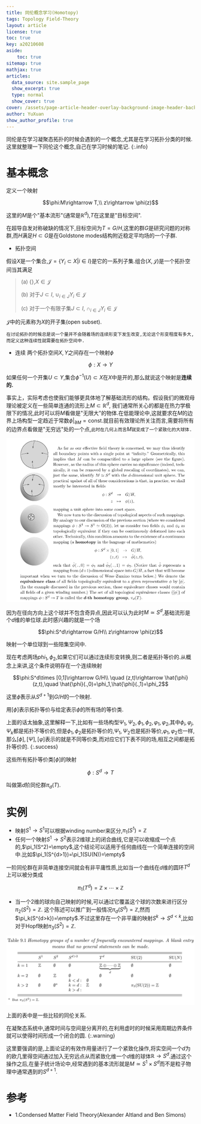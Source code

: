 ```yaml
---
title: 同伦概念学习(Homotopy)
tags: Topology Field-Theory
layout: article
license: true
toc: true
key: a20210608
aside:
    toc: true
sitemap: true
mathjax: true
articles:
  data_source: site.sample_page
  show_excerpt: true
  type: normal
  show_cover: true
cover: /assets/page-article-header-overlay-background-image-header-background.jpg
author: YuXuan
show_author_profile: true
---
```

同伦是在学习凝聚态拓扑的时候会遇到的一个概念,尤其是在学习拓扑分类的时候.这里就整理一下同伦这个概念,自己在学习时候的笔记.
{:.info}
<!--more-->
# 基本概念
定义一个映射

$$\phi:M\rightarrow T,\\ z\rightarrow \phi(z)$$

这里的$M$是个"基本流形"(通常是$\mathbb{R}^d$),$T$在这里是"目标空间".

在超导自发对称破缺的情况下,目标空间为$T=G/H$,这里的群$G$是研究问题的对称群,而$H$满足$H\subset G$是在Goldstone modes结构附近稳定平均场的一个子群.

- 拓扑空间

假设$X$是一个集合,$\mathcal{J}=\{Y_i\subset X\rvert i\in I\}$是它的一系列子集.组合$(X,\mathcal{J})$是一个拓扑空间当其满足
> (a) \{\},$X\in\mathcal{J}$ 
>
> (b) 对于$J\subset I$, $\cup_{i\in J}Y_i\in\mathcal{J}$
>
> (c) 对于一个有限子集$J\subset I$, $\cap_{i\in J}Y_i\in\mathcal{J}$

$\mathcal{J}$中的元素称为$X$的开子集(open subset).

`在讨论拓扑的时候总是说一个量并不会随着场的连续形变下发生改变,无论这个形变程度有多大,而定义这种连续性就需要在拓扑空间中.`
- 连续
两个拓扑空间$X,Y$之间存在一个映射$\phi$

$$\phi:X\rightarrow Y$$

如果任何一个开集$U\subset Y$,集合$\phi^{-1}(U)\subset X$在$X$中是开的,那么就说这个映射是**连续的.**

事实上，实际考虑也使我们能够更具体地了解基础流形的结构。假设我们的微观母理论被定义在一些简单连通的流形上$M\subset \mathbb{R}^d$, 我们通常所关心的都是在热力学极限下的情况,此时可以将$M$看做是"无限大"的物体.在低能理论中,这就要求在$M$的边界上场构型一定趋近于常数$\phi\rvert_{\partial M}=\text{const}$.就目前有效理论所关注而言,需要将所有的边界点看做是"无穷远"处的一个点,`此时在几何上而言`$M$`就变成了一个紧致化的大球体.`

![png](/assets/images/topology/homo1.png)

因为在径向方向上这个球并不包含奇异点,因此可以认为此时$M\simeq S^d$,基础流形是个$d$维的单位球.此时感兴趣的就是一个场

$$\phi:S^d\rightarrow G/H\\ z\rightarrow \phi(z)$$

映射一个单位球到一些陪集空间中.

现在考虑两场$phi_1,\phi_2$,如果它们可以通过连续形变转换,则二者是拓扑等价的.从概念上来讲,这个条件说明存在一个连续映射

$$\phi:S^d\times [0,1]\rightarrow G/H\\ \quad (z,t)\rightarrow \hat{\phi}(z,t),\quad \hat{\phi}(.,0)=\phi_1,\hat{\phi}(.,1)=\phi_2$$

这里$\hat{\phi}$表示从$S^{d+1}$到$G/H$的一个映射.

用$[\phi]$表示拓扑等价与给定表示$\phi$的所有场的等价类.

上面的话太抽象,这里解释一下,比如有一些场构型$\Psi_1,\Psi_2,\phi_1,\phi_2,\varphi_1,\varphi_2$,其中$\phi_i,\varphi_j,\Psi_k$都是拓扑不等价的,但是$\phi_1,\phi_2$是拓扑等价的,$\Psi_1,\Psi_2$也是拓扑等价,$\varphi_1,\varphi_2$也一样,那么$[\phi],[\Psi],[\varphi]$表示的就是不同等价类,而对应它们下表不同的场,相互之间都是拓扑等价的.
{:.success}

这些所有拓扑等价类${[\phi]}$的映射

$$\phi: S^d \rightarrow T$$

叫做第$d$阶同伦群$\pi_d(T)$.
# 实例
- 映射$S^1\rightarrow S^1$可以根据winding number来区分,$\pi_1(S^1)=\mathbb{Z}$
- 任何一个映射$S^1\rightarrow S^2$表示2维球上的闭合曲线,它是可以收缩成一个点的,$\pi_1(S^2)=\empty$,这个结论可以适用于任何曲线在一个简单连接的空间中.比如$\pi_1(S^{d>1})=\pi_1(SU(N))=\empty$

一阶同伦群在非简单连接空间就会有非平庸性质,比如当一个曲线在$d$维的圆环$T^d$上可以被分类成

$$\pi_1(T^d)=\mathbb{Z}\times\cdots\times\mathbb{Z}$$

- 当一个2维的球向自己映射的时候,可以通过它覆盖这个球的次数来进行区分$\pi_2(S^2)=\mathbb{Z}.$ 这个陈述可以推广到一般情况$\pi_d(S^d)=\mathbb{Z}$,然而$\pi_k(S^{d>k})=\empty$.不过这里存在一个非平庸的映射$S^k\rightarrow S^{d<k}$,比如对于Hopf映射$\pi_3(S^2)=\mathbb{Z}$.

![png](/assets/images/topology/homo2.png)

上面的表中是一些比较的同伦关系.

在凝聚态系统中,通常时间与空间是分离开的,在利用虚时的时候采用周期边界条件就可以使得时间形成一个闭合的圆.
{:.warning}

这里要强调的是,上面论证的有效作用量进行了一个紧致化操作,将实空间一个$d$为的欧几里得空间通过加入无穷远点从而紧致化维一个$d$维的球体$\mathbb{R}\rightarrow S^d$.通过这个操作之后,在量子统计场论中,经常遇到的基本流形就是$M\simeq S^1\times S^d$而不是粒子物理中通常遇到的$S^{d+1}$.

# 参考
- 1.Condensed Matter Field Theory(Alexander Altland and Ben Simons)